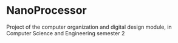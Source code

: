 # NanoProcessor
Project of the computer organization and digital design module, in Computer Science and Engineering semester 2
